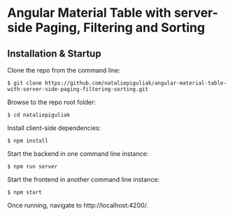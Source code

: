 # Angular Material Table with server-side Paging, Filtering and Sorting

## Installation & Startup

Clone the repo from the command line:
```
$ git clone https://github.com/nataliepiguliak/angular-material-table-with-server-side-paging-filtering-sorting.git
```

Browse to the repo root folder:
```
$ cd nataliepiguliak
```

Install client-side dependencies:
```
$ npm install
```

Start the backend in one command line instance:
```
$ npm run server
```

Start the frontend in another command line instance:

```
$ npm start
```

Once running, navigate to http://localhost:4200/. 
